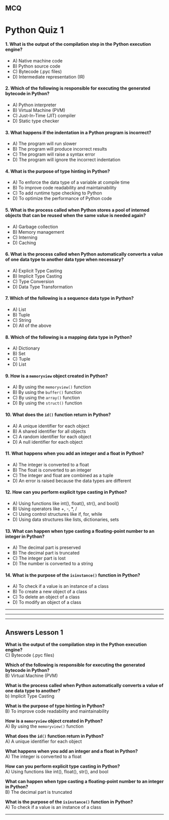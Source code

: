 ## MCQ 

# Python Quiz 1

#### 1. What is the output of the compilation step in the Python execution engine?
- A) Native machine code  
- B) Python source code  
- C) Bytecode (.pyc files)  
- D) Intermediate representation (IR)  

#### 2. Which of the following is responsible for executing the generated bytecode in Python?
- A) Python interpreter  
- B) Virtual Machine (PVM)  
- C) Just-In-Time (JIT) compiler  
- D) Static type checker  

#### 3. What happens if the indentation in a Python program is incorrect?
- A) The program will run slower  
- B) The program will produce incorrect results  
- C) The program will raise a syntax error  
- D) The program will ignore the incorrect indentation  

#### 4. What is the purpose of type hinting in Python?
- A) To enforce the data type of a variable at compile time  
- B) To improve code readability and maintainability  
- C) To add runtime type checking to Python  
- D) To optimize the performance of Python code  

#### 5. What is the process called when Python stores a pool of interned objects that can be reused when the same value is needed again?
- A) Garbage collection  
- B) Memory management  
- C) Interning  
- D) Caching  

#### 6. What is the process called when Python automatically converts a value of one data type to another data type when necessary?
- A) Explicit Type Casting  
- B) Implicit Type Casting  
- C) Type Conversion  
- D) Data Type Transformation  

#### 7. Which of the following is a sequence data type in Python?
- A) List  
- B) Tuple  
- C) String  
- D) All of the above  

#### 8. Which of the following is a mapping data type in Python?
- A) Dictionary  
- B) Set  
- C) Tuple  
- D) List  

#### 9. How is a `memoryview` object created in Python?
- A) By using the `memoryview()` function  
- B) By using the `buffer()` function  
- C) By using the `array()` function  
- D) By using the `struct()` function  

#### 10. What does the `id()` function return in Python?
- A) A unique identifier for each object  
- B) A shared identifier for all objects  
- C) A random identifier for each object  
- D) A null identifier for each object  

#### 11. What happens when you add an integer and a float in Python?
- A) The integer is converted to a float  
- B) The float is converted to an integer  
- C) The integer and float are combined as a tuple  
- D) An error is raised because the data types are different  

#### 12. How can you perform explicit type casting in Python?
- A) Using functions like int(), float(), str(), and bool()  
- B) Using operators like +, -, *, /  
- C) Using control structures like if, for, while  
- D) Using data structures like lists, dictionaries, sets  

#### 13. What can happen when type casting a floating-point number to an integer in Python?
- A) The decimal part is preserved  
- B) The decimal part is truncated  
- C) The integer part is lost  
- D) The number is converted to a string  

#### 14. What is the purpose of the `isinstance()` function in Python?
- A) To check if a value is an instance of a class  
- B) To create a new object of a class  
- C) To delete an object of a class  
- D) To modify an object of a class  

---
---
---

## Answers Lesson 1

**What is the output of the compilation step in the Python execution engine?**  
C) Bytecode (.pyc files)

**Which of the following is responsible for executing the generated bytecode in Python?**  
B) Virtual Machine (PVM)

**What is the process called when Python automatically converts a value of one data type to another?**  
b) Implicit Type Casting

**What is the purpose of type hinting in Python?**  
B) To improve code readability and maintainability

**How is a `memoryview` object created in Python?**  
A) By using the `memoryview()` function

**What does the `id()` function return in Python?**  
A) A unique identifier for each object

**What happens when you add an integer and a float in Python?**  
A) The integer is converted to a float

**How can you perform explicit type casting in Python?**  
A) Using functions like int(), float(), str(), and bool

**What can happen when type casting a floating-point number to an integer in Python?**  
B) The decimal part is truncated

**What is the purpose of the `isinstance()` function in Python?**  
A) To check if a value is an instance of a class

---
